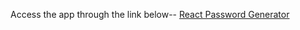 Access the app through the link below--
[React Password Generator](https://fervent-volhard-f2991a.netlify.app/)

